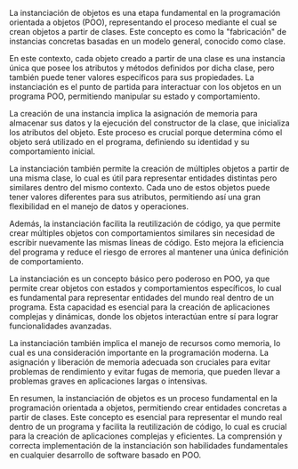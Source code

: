 La instanciación de objetos es una etapa fundamental en la programación orientada a objetos (POO), representando el proceso mediante el cual se crean objetos a partir de clases. Este concepto es como la "fabricación" de instancias concretas basadas en un modelo general, conocido como clase.

En este contexto, cada objeto creado a partir de una clase es una instancia única que posee los atributos y métodos definidos por dicha clase, pero también puede tener valores específicos para sus propiedades. La instanciación es el punto de partida para interactuar con los objetos en un programa POO, permitiendo manipular su estado y comportamiento.

La creación de una instancia implica la asignación de memoria para almacenar sus datos y la ejecución del constructor de la clase, que inicializa los atributos del objeto. Este proceso es crucial porque determina cómo el objeto será utilizado en el programa, definiendo su identidad y su comportamiento inicial.

La instanciación también permite la creación de múltiples objetos a partir de una misma clase, lo cual es útil para representar entidades distintas pero similares dentro del mismo contexto. Cada uno de estos objetos puede tener valores diferentes para sus atributos, permitiendo así una gran flexibilidad en el manejo de datos y operaciones.

Además, la instanciación facilita la reutilización de código, ya que permite crear múltiples objetos con comportamientos similares sin necesidad de escribir nuevamente las mismas líneas de código. Esto mejora la eficiencia del programa y reduce el riesgo de errores al mantener una única definición de comportamiento.

La instanciación es un concepto básico pero poderoso en POO, ya que permite crear objetos con estados y comportamientos específicos, lo cual es fundamental para representar entidades del mundo real dentro de un programa. Esta capacidad es esencial para la creación de aplicaciones complejas y dinámicas, donde los objetos interactúan entre sí para lograr funcionalidades avanzadas.

La instanciación también implica el manejo de recursos como memoria, lo cual es una consideración importante en la programación moderna. La asignación y liberación de memoria adecuada son cruciales para evitar problemas de rendimiento y evitar fugas de memoria, que pueden llevar a problemas graves en aplicaciones largas o intensivas.

En resumen, la instanciación de objetos es un proceso fundamental en la programación orientada a objetos, permitiendo crear entidades concretas a partir de clases. Este concepto es esencial para representar el mundo real dentro de un programa y facilita la reutilización de código, lo cual es crucial para la creación de aplicaciones complejas y eficientes. La comprensión y correcta implementación de la instanciación son habilidades fundamentales en cualquier desarrollo de software basado en POO.
